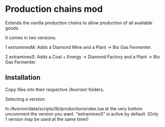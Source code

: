 # Production chains mod

Extends the vanilla production chains to allow production of all available goods.

It comes in two versions:

1 extraminesM:
Adds a Diamond Mine and a Plant -> Bio Gas Fermenter.

2 extraminesS:
Adds a Coal + Energy -> Diamond Factory and a Plant -> Bio Gas Fermenter.


## Installation
Copy files into their respective /Avorion/ folders.

Selecting a version:

In /Avorion/data/scripts/lib/productionsindex.lua at the very bottom uncomment the version you want. "extraminesS" is active by default. (Only 1 version may be used at the same time!)
